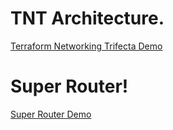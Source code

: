 # TNT Architecture.
[Terraform Networking Trifecta Demo](https://github.com/JudeQuintana/terraform-main/tree/main/networking_trifecta_demo)

# Super Router!
[Super Router Demo](https://github.com/JudeQuintana/terraform-main/tree/main/super_router_demo)


